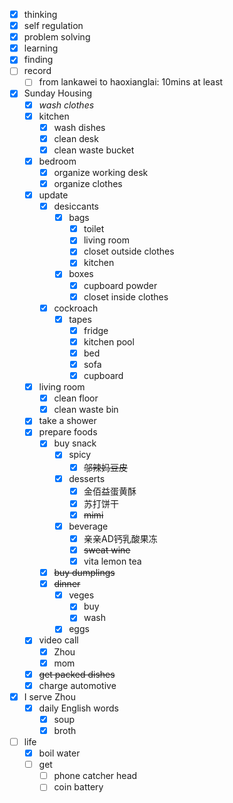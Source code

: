 - [x] thinking
- [x] self regulation
- [x] problem solving
- [x] learning
- [x] finding
- [ ] record
    - [ ] from lankawei to haoxianglai: 10mins at least
- [x] Sunday Housing
    - [x] *wash clothes*
    - [x] kitchen
        - [x] wash dishes
        - [x] clean desk
        - [x] clean waste bucket
    - [x] bedroom
        - [x] organize working desk
        - [x] organize clothes
    - [x] update
        - [x] desiccants
            - [x] bags
                - [x] toilet
                - [x] living room
                - [x] closet outside clothes
                - [x] kitchen
            - [x] boxes
                - [x] cupboard powder
                - [x] closet inside clothes
        - [x] cockroach
            - [x] tapes
                - [x] fridge
                - [x] kitchen pool
                - [x] bed
                - [x] sofa
                - [x] cupboard
    - [x] living room
        - [x] clean floor
        - [x] clean waste bin
    - [x] take a shower
    - [x] prepare foods
        - [x] buy snack
            - [x] spicy
                - [x] ~~邬辣妈豆皮~~
            - [x] desserts
                - [x] 金佰益蛋黄酥
                - [x] 苏打饼干
                - [x] ~~mimi~~
            - [x] beverage
                - [x] 亲亲AD钙乳酸果冻
                - [x] ~~sweat wine~~
                - [x] vita lemon tea
        - [x] ~~buy dumplings~~
        - [x] ~~dinner~~
            - [x] veges
                - [x] buy
                - [x] wash
            - [x] eggs
    - [x] video call
        - [x] Zhou
        - [x] mom
    - [x] ~~get packed dishes~~
    - [x] charge automotive
- [x] I serve Zhou
    - [x] daily English words
        - [x] soup
        - [x] broth
- [ ] life
    - [x] boil water
    - [ ] get
        - [ ] phone catcher head
        - [ ] coin battery